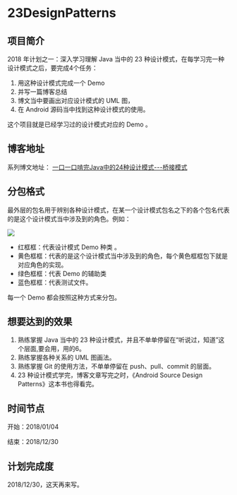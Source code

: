 # 23DesignPatterns

## 项目简介 ##

2018 年计划之一：深入学习理解 Java 当中的 23 种设计模式，在每学习完一种设计模式之后，要完成4个任务：

1. 用这种设计模式完成一个 Demo 
2. 并写一篇博客总结
3. 博文当中要画出对应设计模式的 UML 图，
4. 在 Android 源码当中找到这种设计模式的使用。

这个项目就是已经学习过的设计模式对应的 Demo 。

## 博客地址 ##

系列博文地址： 
[一口一口啃完Java中的24种设计模式---桥接模式](http://zengfanyu.top/2018/01/04/%E6%A1%A5%E6%8E%A5%E6%A8%A1%E5%BC%8F/)

## 分包格式 ##

最外层的包名用于辨别各种设计模式，在某一个设计模式包名之下的各个包名代表的是这个设计模式当中涉及到的角色。例如：

![](https://i.imgur.com/n7tljM5.png)

- 红框框：代表设计模式 Demo 种类 。
- 黄色框框：代表的是这个设计模式当中涉及到的角色，每个黄色框框包下就是对应角色的实现。
- 绿色框框：代表 Demo 的辅助类
- 蓝色框框：代表测试文件。

每一个 Demo 都会按照这种方式来分包。


## 想要达到的效果 ##

1. 熟练掌握 Java 当中的 23 种设计模式，并且不单单停留在“听说过，知道”这个层面,要会用，用的6。
3. 熟练掌握各种关系的 UML 图画法。
4. 熟练掌握 Git 的使用方法，不单单停留在 push、pull、commit 的层面。
5. 23 种设计模式学完，博客文章写完之时，《Android Source Design Patterns》这本书也得看完。

## 时间节点 ##

开始：2018/01/04

结束：2018/12/30

## 计划完成度 ##

2018/12/30，这天再来写。
